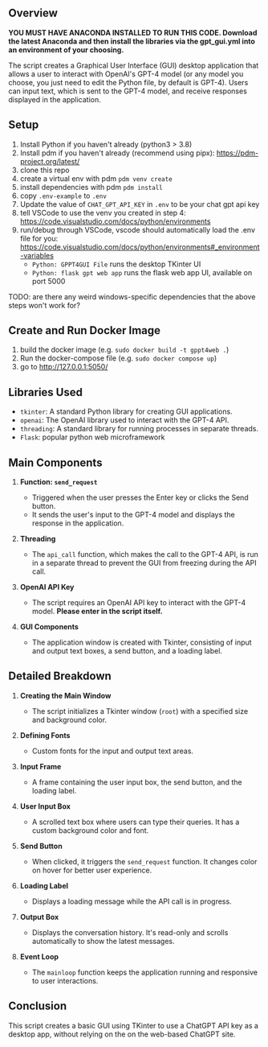 ## Overview

**YOU MUST HAVE ANACONDA INSTALLED TO RUN THIS CODE. Download the latest Anaconda and then install the libraries via the gpt_gui.yml into an environment of your choosing.**

The script creates a Graphical User Interface (GUI) desktop application that allows a user to interact with OpenAI's GPT-4 model (or any model you choose, you just need to edit the Python file, by default is GPT-4). Users can input text, which is sent to the GPT-4 model, and receive responses displayed in the application. 

## Setup

1. Install Python if you haven't already (python3 > 3.8)
2. Install pdm if you haven't already (recommend using pipx): https://pdm-project.org/latest/
3. clone this repo
4. create a virtual env with pdm `pdm venv create`
5. install dependencies with pdm `pdm install`
6. copy `.env-example` to `.env`
7. Update the value of `CHAT_GPT_API_KEY` in `.env` to be your chat gpt api key
8. tell VSCode to use the venv you created in step 4: https://code.visualstudio.com/docs/python/environments
9. run/debug through VSCode, vscode should automatically load the .env file for you: https://code.visualstudio.com/docs/python/environments#_environment-variables
    * `Python: GPPT4GUI File` runs the desktop TKinter UI
    * `Python: flask gpt web app` runs the flask web app UI, available on port 5000

TODO: are there any weird windows-specific dependencies that the above steps won't work for?


## Create and Run Docker Image

1. build the docker image (e.g. `sudo docker build -t gppt4web .`)
2. Run the docker-compose file (e.g. `sudo docker compose up`)
3. go to http://127.0.0.1:5050/

## Libraries Used

- `tkinter`: A standard Python library for creating GUI applications.
- `openai`: The OpenAI library used to interact with the GPT-4 API.
- `threading`: A standard library for running processes in separate threads.
- `Flask`: popular python web microframework

## Main Components

1. **Function: `send_request`**
   - Triggered when the user presses the Enter key or clicks the Send button.
   - It sends the user's input to the GPT-4 model and displays the response in the application.

2. **Threading**
   - The `api_call` function, which makes the call to the GPT-4 API, is run in a separate thread to prevent the GUI from freezing during the API call.

3. **OpenAI API Key**
   - The script requires an OpenAI API key to interact with the GPT-4 model. **Please enter in the script itself.**

4. **GUI Components**
   - The application window is created with Tkinter, consisting of input and output text boxes, a send button, and a loading label.

## Detailed Breakdown

1. **Creating the Main Window**
   - The script initializes a Tkinter window (`root`) with a specified size and background color.

2. **Defining Fonts**
   - Custom fonts for the input and output text areas.

3. **Input Frame**
   - A frame containing the user input box, the send button, and the loading label.

4. **User Input Box**
   - A scrolled text box where users can type their queries. It has a custom background color and font.

5. **Send Button**
   - When clicked, it triggers the `send_request` function. It changes color on hover for better user experience.

6. **Loading Label**
   - Displays a loading message while the API call is in progress.

7. **Output Box**
   - Displays the conversation history. It's read-only and scrolls automatically to show the latest messages.

8. **Event Loop**
   - The `mainloop` function keeps the application running and responsive to user interactions.

## Conclusion

This script creates a basic GUI using TKinter to use a ChatGPT API key as a desktop app, without relying on the on the web-based ChatGPT site.
